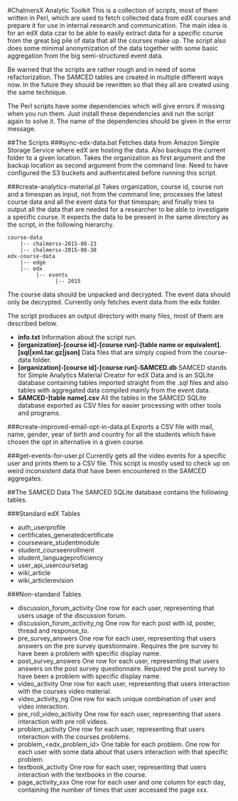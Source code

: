#ChalmersX Analytic Toolkit
This is a collection of scripts, most of them written in Perl, which are used to fetch collected data from edX courses and prepare it for use in internal research and communication. The main idea is for an edX data czar to be able to easily extract data for a specific course from the great big pile of data that all the courses make up. The script also does some minimal anonymization of the data together with some basic aggregation from the big semi-structured event data.

Be warned that the scripts are rather rough and in need of some refactorization. The SAMCED tables are created in multiple different ways now. In the future they should be rewritten so that they all are created using the same technique.

The Perl scripts have some dependencies which will give errors if missing when you run them. Just install these dependencies and run the script again to solve it. The name of the dependencies should be given in the error message.

##The Scripts
###sync-edx-data.bat
Fetches data from Amazon Simple Storage Service where edX are hosting the data. Also backups the current folder to a given location. Takes the organization as first argument and the backup location as second argument from the command line. Need to have configured the S3 buckets and authenticated before running this script.

###create-analytics-material.pl
Takes organization, course id, course run and a timespan as input, not from the command line; processes the latest course data and all the event data for that timespan; and finally tries to output all the data that are needed for a researcher to be able to investigate a specific course. It expects the data to be present in the same directory as the script, in the following hierarchy.

    course-data
        |-- chalmersx-2015-08-23
        |-- chalmersx-2015-08-30
    edx-course-data
        |-- edge
        |-- edx
             |-- events
                   |-- 2015

The course data should be unpacked and decrypted. The event data should only be decrypted. Currently only fetches event data from the edx folder.

The script produces an output directory with many files, most of them are described below.
 
 * **info.txt**
   Information about the script run.
 * **[organization]-[course id]-[course run]-[table name or equivalent].[sql|xml.tar.gz|json]**
   Data files that are simply copied from the course-data folder.
 * **[organization]-[course id]-[course run]-SAMCED.db**
   SAMCED stands for Simple Analytics Material Creator for edX Data and is an SQLite database containing tables imported straight from the .sql files and also tables with aggregated data compiled mainly from the event data.
 * **SAMCED-[table name].csv**
   All the tables in the SAMCED SQLite database exported as CSV files for easier processing with other tools and programs.

###create-improved-email-opt-in-data.pl
Exports a CSV file with mail, name, gender, year of birth and country for all the students which have chosen the opt in alternative in a given course.

###get-events-for-user.pl
Currently gets all the video events for a specific user and prints them to a CSV file. This script is mostly used to check up on weird inconsistent data that have been encountered in the SAMCED aggregates.

##The SAMCED Data
The SAMCED SQLite database contains the following tables.

###Standard edX Tables
  * auth_userprofile
  * certificates_generatedcertificate
  * courseware_studentmodule
  * student_courseenrollment
  * student_languageproficiency
  * user_api_usercoursetag
  * wiki_article
  * wiki_articlerevision
  
###Non-standard Tables
  * discussion_forum_activity
        One row for each user, representing that users usage of the 
        discussion forum.
  * discussion_forum_activity_ng
        One row for each post with id, poster, thread and response_to.
  * pre_survey_answers
        One row for each user, representing that users answers on the pre
        survey questionnaire. Requires the pre survey to have been a problem with specific display name.
  * post_survey_answers
        One row for each user, representing that users answers on the post
        survey questionnaire. Required the post survey to have been a problem with specific display name.
  * video_activity
        One row for each user, representing that users interaction with
        the courses video material.
  * video_activity_ng
        One row for each unique combination of user and video interaction.
  * pre_roll_video_activity
        One row for each user, representing that users interaction with
        pre roll videos.
  * problem_activity
        One row for each user, representing that users interaction with the
        courses problems.
  * problem_<edx_problem_id>
        One table for each problem. One row for each user with some data 
        about that users interaction with that specific problem.
  * textbook_activity
        One row for each user, representing that users interaction with
        the textbooks in the course.
  * page_activity_xxx
        One row for each user and one column for each day, containing the 
        number of times that user accessed the page xxx.